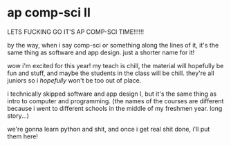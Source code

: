 # ap comp-sci II

LETS FUCKING GO IT'S AP COMP-SCI TIME!!!!!!

by the way, when i say comp-sci or something along the lines of it, it's the same thing as software and app design. just a shorter name for it!

wow i'm excited for this year! my teach is chill, the material will hopefully be fun and stuff, and maybe the students in the class will be chill. they're all juniors so i *hopefully* won't be too out of place.

i technically skipped software and app design I, but it's the same thing as intro to computer and programming. (the names of the courses are different because i went to different schools in the middle of my freshmen year. long story...)

we're gonna learn python and shit, and once i get real shit done, i'll put them here!